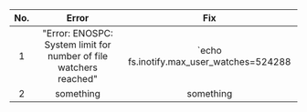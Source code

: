 No. | Error | Fix |
:---:| :---: | :---: |
1 | "Error: ENOSPC: System limit for number of file watchers reached" | `echo fs.inotify.max_user_watches=524288 | sudo tee -a /etc/sysctl.conf && sudo sysctl -p` |
2 | something | something |